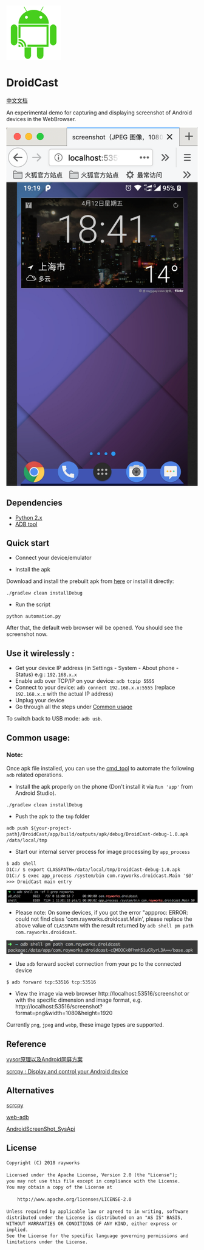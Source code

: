 ![](./cast.png)

# DroidCast

[中文文档](/README_CN.md)

An experimental demo for capturing and displaying screenshot of Android devices in the WebBrowser.

 ![](/screen_shot.png)
 
## Dependencies
* [Python 2.x](https://www.python.org/downloads/)
* [ADB tool](https://developer.android.com/studio/releases/platform-tools)

## Quick start
* Connect your device/emulator

* Install the apk
 
 Download and install the prebuilt apk from [here](/apk/DroidCast-debug-1.0.apk) or install it directly:
```
./gradlew clean installDebug
```
* Run the script
```
python automation.py
```

After that, the default web browser will be opened. You should see the screenshot now. 

## Use it wirelessly :

* Get your device IP address (in Settings - System - About phone - Status) e.g : `192.168.x.x`
* Enable adb over TCP/IP on your device: `adb tcpip 5555`
* Connect to your device: `adb connect 192.168.x.x:5555` (replace `192.168.x.x` with the actual IP address)
* Unplug your device
* Go through all the steps under [Common usage](#usage)

To switch back to USB mode: `adb usb`.

<h2 id="usage">Common usage:</h2>

### Note:
Once apk file installed, you can use the [cmd_tool](/automation.py) to automate the following `adb` related operations.

* Install the apk properly on the phone (Don't install it via `Run 'app'` from Android Studio).

```
./gradlew clean installDebug
```

* Push the apk to the `tmp` folder
```
adb push ${your-project-path}/DroidCast/app/build/outputs/apk/debug/DroidCast-debug-1.0.apk /data/local/tmp
```

* Start our internal server process for image processing by `app_process`  
```
$ adb shell
D1C:/ $ export CLASSPATH=/data/local/tmp/DroidCast-debug-1.0.apk
D1C:/ $ exec app_process /system/bin com.rayworks.droidcast.Main '$@'
>>> DroidCast main entry
```

![](/process_main.png)

* Please note: On some devices, 
if you got the error "appproc: ERROR: could not find class 'com.rayworks.droidcast.Main', please replace the 
above value of `CLASSPATH` with the result returned by `adb shell pm path com.rayworks.droidcast`.

![](/apk_src_path.png)

* Use `adb` forward socket connection from your pc to the connected device
```
$ adb forward tcp:53516 tcp:53516
```

* View the image via web browser
http://localhost:53516/screenshot or with the specific dimension and image format,
e.g. http://localhost:53516/screenshot?format=png&width=1080&height=1920

 Currently `png`, `jpeg` and `webp`, these image types are supported. 


## Reference <br>

[vysor原理以及Android同屏方案](https://juejin.im/entry/57fe39400bd1d00058dd4652)

[scrcpy : Display and control your Android device](https://github.com/Genymobile/scrcpy)

## Alternatives

[scrcpy](https://github.com/Genymobile/scrcpy)

[web-adb](https://github.com/mfinkle/web-adb)

[AndroidScreenShot_SysApi](https://github.com/weizongwei5/AndroidScreenShot_SysApi)

## License
```
Copyright (C) 2018 rayworks

Licensed under the Apache License, Version 2.0 (the "License");
you may not use this file except in compliance with the License.
You may obtain a copy of the License at

    http://www.apache.org/licenses/LICENSE-2.0

Unless required by applicable law or agreed to in writing, software
distributed under the License is distributed on an "AS IS" BASIS,
WITHOUT WARRANTIES OR CONDITIONS OF ANY KIND, either express or implied.
See the License for the specific language governing permissions and
limitations under the License.
```

